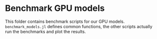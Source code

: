 # Benchmark GPU models

This folder contains benchmark scripts for our GPU models. `benchmark_models.jl` defines common functions, the other scripts actually run the benchmarks and plot the results.

